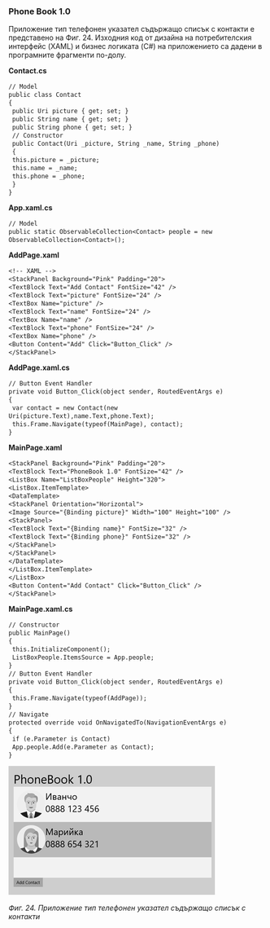 ### Phone Book 1.0

Приложение тип телефонен указател съдържащо списък с контакти е представено на Фиг. 24. Изходния код от дизайна на потребителския интерфейс \(XAML\) и бизнес логиката \(C\#\) на приложението са дадени в програмните фрагменти по-долу.

**Contact.cs**

```
// Model
public class Contact
{
 public Uri picture { get; set; }
 public String name { get; set; }
 public String phone { get; set; }
 // Constructor
 public Contact(Uri _picture, String _name, String _phone)
 {
 this.picture = _picture;
 this.name = _name;
 this.phone = _phone;
 }
}
```

**App.xaml.cs**

```
// Model
public static ObservableCollection<Contact> people = new ObservableCollection<Contact>();
```

**AddPage.xaml**

```
<!-- XAML -->
<StackPanel Background="Pink" Padding="20">
<TextBlock Text="Add Contact" FontSize="42" />
<TextBlock Text="picture" FontSize="24" />
<TextBox Name="picture" />
<TextBlock Text="name" FontSize="24" />
<TextBox Name="name" />
<TextBlock Text="phone" FontSize="24" />
<TextBox Name="phone" />
<Button Content="Add" Click="Button_Click" />
</StackPanel>
```

**AddPage.xaml.cs**

```
// Button Event Handler
private void Button_Click(object sender, RoutedEventArgs e)
{
 var contact = new Contact(new Uri(picture.Text),name.Text,phone.Text);
 this.Frame.Navigate(typeof(MainPage), contact);
}
```

**MainPage.xaml**

```
<StackPanel Background="Pink" Padding="20">
<TextBlock Text="PhoneBook 1.0" FontSize="42" />
<ListBox Name="ListBoxPeople" Height="320">
<ListBox.ItemTemplate>
<DataTemplate>
<StackPanel Orientation="Horizontal">
<Image Source="{Binding picture}" Width="100" Height="100" />
<StackPanel>
<TextBlock Text="{Binding name}" FontSize="32" />
<TextBlock Text="{Binding phone}" FontSize="32" />
</StackPanel>
</StackPanel>
</DataTemplate>
</ListBox.ItemTemplate>
</ListBox>
<Button Content="Add Contact" Click="Button_Click" />
</StackPanel>
```

**MainPage.xaml.cs**

```
// Constructor
public MainPage()
{
 this.InitializeComponent();
 ListBoxPeople.ItemsSource = App.people;
}
// Button Event Handler
private void Button_Click(object sender, RoutedEventArgs e)
{
 this.Frame.Navigate(typeof(AddPage));
}
// Navigate
protected override void OnNavigatedTo(NavigationEventArgs e)
{
 if (e.Parameter is Contact)
 App.people.Add(e.Parameter as Contact);
}
```

![](/chapter1/24.png)

_Фиг. 24. Приложение тип телефонен указател съдържащо списък с контакти_

